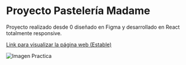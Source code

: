 # Proyecto Pastelería Madame

Proyecto realizado desde 0 diseñado en Figma y desarrollado en React totalmente responsive.

[Link para visualizar la página web (Estable)](https://pasteleria-madame.vercel.app/)

![Imagen Practica](https://res.cloudinary.com/dh3ixolct/image/upload/v1689869082/others/oddysjmhpxxizt0flbne.webp)
